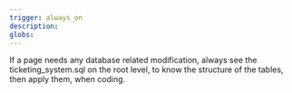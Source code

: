 ```yaml
---
trigger: always_on
description: 
globs: 
---
```


If a page needs any database related modification, always see the ticketing_system.sql on the root level, to know the structure of the tables, then apply them, when coding.